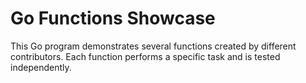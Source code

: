 # Go Functions Showcase

This Go program demonstrates several functions created by different contributors. Each function performs a specific task and is tested independently.

